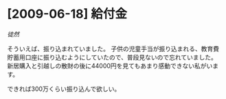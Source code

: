 # [2009-06-18] 給付金
_徒然_

そういえば、振り込まれていました。
子供の児童手当が振り込まれる、教育費貯蓄用口座に振り込むようにしていたので、普段見ないので忘れていました。
新居購入と引越しの散財の後に44000円を見てもあまり感動できない私がいます。

できれば300万くらい振り込んで欲しい。

